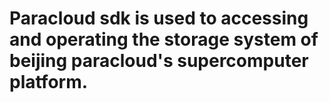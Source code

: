 # Paracloud sdk is used to accessing and operating the storage system of beijing paracloud's supercomputer platform.
